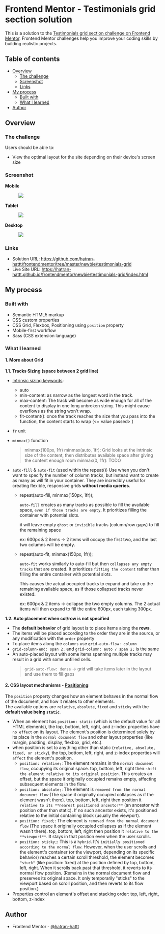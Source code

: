 # Frontend Mentor - Testimonials grid section solution

This is a solution to the [Testimonials grid section challenge on Frontend Mentor](https://www.frontendmentor.io/challenges/testimonials-grid-section-Nnw6J7Un7). Frontend Mentor challenges help you improve your coding skills by building realistic projects.

## Table of contents

- [Overview](#overview)
  - [The challenge](#the-challenge)
  - [Screenshot](#screenshot)
  - [Links](#links)
- [My process](#my-process)
  - [Built with](#built-with)
  - [What I learned](#what-i-learned)
- [Author](#author)

## Overview

### The challenge

Users should be able to:

- View the optimal layout for the site depending on their device's screen size

### Screenshot

**Mobile**

&nbsp;&nbsp;&nbsp;&nbsp;&nbsp;&nbsp;&nbsp;&nbsp;&nbsp;&nbsp;
![](./screenshot-mobile.png)

**Tablet**

&nbsp;&nbsp;&nbsp;&nbsp;&nbsp;&nbsp;&nbsp;&nbsp;&nbsp;&nbsp;
![](./screenshot-tablet.png)

**Desktop**

&nbsp;&nbsp;&nbsp;&nbsp;&nbsp;&nbsp;&nbsp;&nbsp;&nbsp;&nbsp;
![](./screenshot-desktop.png)

### Links

- Solution URL: https://github.com/hatran-hattt/frontendmentor/tree/master/newbie/testimonials-grid
- Live Site URL: https://hatran-hattt.github.io/frontendmentor/newbie/testimonials-grid/index.html

## My process

### Built with

- Semantic HTML5 markup
- CSS custom properties
- CSS Grid, Flexbox, Positioning using `position` property
- Mobile-first workflow
- Sass (CSS extension language)

### What I learned

#### 1. More about Grid

**1.1. Tracks Sizing (space between 2 grid line)**

- [Intrinsic sizing keywords](https://web.dev/learn/css/grid?continue=https%3A%2F%2Fweb.dev%2Flearn%2Fcss%23article-https%3A%2F%2Fweb.dev%2Flearn%2Fcss%2Fgrid#intrinsic_sizing_keywords):

  - auto
  - min-content: as narrow as the longest word in the track.
  - max-content: The track will become as wide enough for all of the content to display in one long unbroken string. This might cause overflows as the string won't wrap.
  - fit-content(): once the track reaches the size that you pass into the function, the content starts to wrap (<= value passed> )

- `fr` unit
- `minmax()` function

  > minmax(100px, 1fr)
  > minmax(auto, 1fr): Grid looks at the intrinsic size of the content, then distributes available space after giving the content enough room
  > minmax(0, 1fr): TODO

- `auto-fill` & `auto-fit` (used within the repeat())
  Use when you don't want to specify the number of column tracks, but instead want to create as many as will fit in your container.
  They are incredibly useful for creating flexible, responsive grids **without media queries**.

  - repeat(auto-fill, minmax(150px, 1fr));

    `auto-fill` creates as many tracks as possible to fill the available space, `even if those tracks are empty`. It prioritizes filling the container with potential slots.

    it will leave empty `ghost` or `invisible` tracks (column/row gaps) to fill the remaining space

    ex: 600px & 2 items -> 2 items will occupy the first two, and the last two columns will be empty.

  - repeat(auto-fit, minmax(150px, 1fr));

    `auto-fit` works similarly to auto-fill but then `collapses any empty tracks` that are created. It prioritizes `fitting the content` rather than filling the entire container with potential slots.

    This causes the actual occupied tracks to expand and take up the remaining available space, as if those collapsed tracks never existed.

    ex: 600px & 2 items -> collapse the two empty columns. The 2 actual items will then expand to fill the entire 600px, each taking 300px.

**1.2. Auto placement when col/row is not specified**

- The **default behavior** of grid layout is to place items along the **rows**.
- The items will be placed according to the order they are in the source, or any modification with the `order` property
- To place items along the `columns` use `grid-auto-flow: column`
- `grid-column-end: span 2;` and `grid-column: auto / span 2;` is the same
- An auto-placed layout with some items spanning multiple tracks may result in a grid with some unfilled cells.
  > `grid-auto-flow: dense` -> grid will take items later in the layout and use them to fill gaps

#### 2. CSS layout mechanisms - [Positioning](https://web.dev/learn/css/layout#positioning)

The `position` property changes how an element behaves in the normal flow of the document, and how it relates to other elements.  
The available options are `relative`, `absolute`, `fixed` and `sticky` with the **default value being `static`**.

- When an element has `position: static` (which is the default value for all HTML elements), the top, bottom, left, right, and z-index properties have `no effect` on its layout. The element's position is determined solely by its place in the `normal document flow` and other layout properties (like margin, padding, display, flexbox, grid, etc.).
- when position is set to anything other than static (`relative, absolute, fixed, or sticky`), the top, bottom, left, right, and z-index properties will `affect` the element's position.
  - `position: relative;`: The element remains in the `normal document flow`, occupying its original space. top, bottom, left, right then `shift the element relative to its original position`. This creates an offset, but the space it originally occupied remains empty, affecting subsequent elements in the flow.
  - `position: absolute;`: The element is `removed from the normal document flow` (The space it originally occupied collapses as if the element wasn't there). top, bottom, left, right then position it `relative to its **nearest positioned ancestor**` (an ancestor with position other than static). If no such ancestor exists, it's positioned relative to the initial containing block (usually the viewport).
  - `position: fixed;`: The element is `removed from the normal document flow` (The space it originally occupied collapses as if the element wasn't there). top, bottom, left, right then position it `relative to the **viewport**`. It stays in that position even when the user scrolls.
  - `position: sticky;`: This is a `hybrid`. It's `initially positioned according to the normal flow`. However, when the user scrolls and the element's container (or the viewport, depending on its specific behavior) reaches a certain scroll threshold, the element becomes `"stuck"` (like position: fixed) at the position defined by top, bottom, left, right. When it scrolls back past that threshold, it reverts to its normal flow position.
    (Remains in the normal document flow and preserves its original space. It only temporarily "sticks" to the viewport based on scroll position, and then reverts to its flow position.)
- Properties control an element's offset and stacking order: top, left, right, bottom, z-index

## Author

- Frontend Mentor - [@hatran-hattt](https://www.frontendmentor.io/profile/hatran-hattt)
